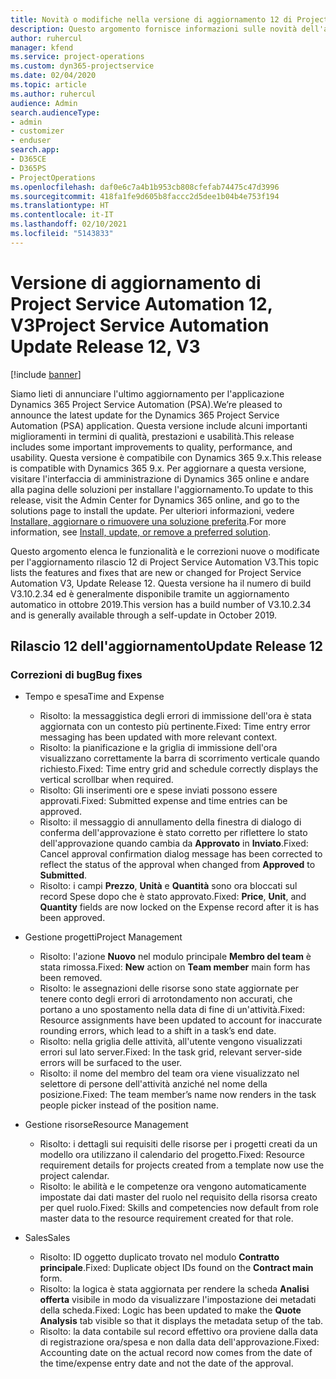 ```yaml
---
title: Novità o modifiche nella versione di aggiornamento 12 di Project Service Automation V3
description: Questo argomento fornisce informazioni sulle novità dell'aggiornamento rilascio 12 di Project Service Automation V3.
author: ruhercul
manager: kfend
ms.service: project-operations
ms.custom: dyn365-projectservice
ms.date: 02/04/2020
ms.topic: article
ms.author: ruhercul
audience: Admin
search.audienceType:
- admin
- customizer
- enduser
search.app:
- D365CE
- D365PS
- ProjectOperations
ms.openlocfilehash: daf0e6c7a4b1b953cb808cfefab74475c47d3996
ms.sourcegitcommit: 418fa1fe9d605b8faccc2d5dee1b04b4e753f194
ms.translationtype: HT
ms.contentlocale: it-IT
ms.lasthandoff: 02/10/2021
ms.locfileid: "5143833"
---
```

# <a name="project-service-automation-update-release-12-v3"></a><span data-ttu-id="c67cb-103">Versione di aggiornamento di Project Service Automation 12, V3</span><span class="sxs-lookup"><span data-stu-id="c67cb-103">Project Service Automation Update Release 12, V3</span></span>

[!include [banner](../includes/psa-now-project-operations.md)]

<span data-ttu-id="c67cb-104">Siamo lieti di annunciare l'ultimo aggiornamento per l'applicazione Dynamics 365 Project Service Automation (PSA).</span><span class="sxs-lookup"><span data-stu-id="c67cb-104">We’re pleased to announce the latest update for the Dynamics 365 Project Service Automation (PSA) application.</span></span> <span data-ttu-id="c67cb-105">Questa versione include alcuni importanti miglioramenti in termini di qualità, prestazioni e usabilità.</span><span class="sxs-lookup"><span data-stu-id="c67cb-105">This release includes some important improvements to quality, performance, and usability.</span></span> <span data-ttu-id="c67cb-106">Questa versione è compatibile con Dynamics 365 9.x.</span><span class="sxs-lookup"><span data-stu-id="c67cb-106">This release is compatible with Dynamics 365 9.x.</span></span> <span data-ttu-id="c67cb-107">Per aggiornare a questa versione, visitare l'interfaccia di amministrazione di Dynamics 365 online e andare alla pagina delle soluzioni per installare l'aggiornamento.</span><span class="sxs-lookup"><span data-stu-id="c67cb-107">To update to this release, visit the Admin Center for Dynamics 365 online, and go to the solutions page to install the update.</span></span> <span data-ttu-id="c67cb-108">Per ulteriori informazioni, vedere [Installare, aggiornare o rimuovere una soluzione preferita](https://docs.microsoft.com/power-platform/admin/install-remove-preferred-solution).</span><span class="sxs-lookup"><span data-stu-id="c67cb-108">For more information, see [Install, update, or remove a preferred solution](https://docs.microsoft.com/power-platform/admin/install-remove-preferred-solution).</span></span>

<span data-ttu-id="c67cb-109">Questo argomento elenca le funzionalità e le correzioni nuove o modificate per l'aggiornamento rilascio 12 di Project Service Automation V3.</span><span class="sxs-lookup"><span data-stu-id="c67cb-109">This topic lists the features and fixes that are new or changed for Project Service Automation V3, Update Release 12.</span></span> <span data-ttu-id="c67cb-110">Questa versione ha il numero di build V3.10.2.34 ed è generalmente disponibile tramite un aggiornamento automatico in ottobre 2019.</span><span class="sxs-lookup"><span data-stu-id="c67cb-110">This version has a build number of V3.10.2.34 and is generally available through a self-update in October 2019.</span></span>

## <a name="update-release-12"></a><span data-ttu-id="c67cb-111">Rilascio 12 dell'aggiornamento</span><span class="sxs-lookup"><span data-stu-id="c67cb-111">Update Release 12</span></span>

### <a name="bug-fixes"></a><span data-ttu-id="c67cb-112">Correzioni di bug</span><span class="sxs-lookup"><span data-stu-id="c67cb-112">Bug fixes</span></span>

- <span data-ttu-id="c67cb-113">Tempo e spesa</span><span class="sxs-lookup"><span data-stu-id="c67cb-113">Time and Expense</span></span>

    - <span data-ttu-id="c67cb-114">Risolto: la messaggistica degli errori di immissione dell'ora è stata aggiornata con un contesto più pertinente.</span><span class="sxs-lookup"><span data-stu-id="c67cb-114">Fixed: Time entry error messaging has been updated with more relevant context.</span></span>
    - <span data-ttu-id="c67cb-115">Risolto: la pianificazione e la griglia di immissione dell'ora visualizzano correttamente la barra di scorrimento verticale quando richiesto.</span><span class="sxs-lookup"><span data-stu-id="c67cb-115">Fixed: Time entry grid and schedule correctly displays the vertical scrollbar when required.</span></span>
    - <span data-ttu-id="c67cb-116">Risolto: Gli inserimenti ore e spese inviati possono essere approvati.</span><span class="sxs-lookup"><span data-stu-id="c67cb-116">Fixed: Submitted expense and time entries can be approved.</span></span>
    - <span data-ttu-id="c67cb-117">Risolto: il messaggio di annullamento della finestra di dialogo di conferma dell'approvazione è stato corretto per riflettere lo stato dell'approvazione quando cambia da **Approvato** in **Inviato**.</span><span class="sxs-lookup"><span data-stu-id="c67cb-117">Fixed: Cancel approval confirmation dialog message has been corrected to reflect the status of the approval when changed from **Approved** to **Submitted**.</span></span>
    - <span data-ttu-id="c67cb-118">Risolto: i campi **Prezzo**, **Unità** e **Quantità** sono ora bloccati sul record Spese dopo che è stato approvato.</span><span class="sxs-lookup"><span data-stu-id="c67cb-118">Fixed: **Price**, **Unit**, and **Quantity** fields are now locked on the Expense record after it is has been approved.</span></span>

- <span data-ttu-id="c67cb-119">Gestione progetti</span><span class="sxs-lookup"><span data-stu-id="c67cb-119">Project Management</span></span>

    - <span data-ttu-id="c67cb-120">Risolto: l'azione **Nuovo** nel modulo principale **Membro del team** è stata rimossa.</span><span class="sxs-lookup"><span data-stu-id="c67cb-120">Fixed: **New** action on **Team member** main form has been removed.</span></span>
    - <span data-ttu-id="c67cb-121">Risolto: le assegnazioni delle risorse sono state aggiornate per tenere conto degli errori di arrotondamento non accurati, che portano a uno spostamento nella data di fine di un'attività.</span><span class="sxs-lookup"><span data-stu-id="c67cb-121">Fixed: Resource assignments have been updated to account for inaccurate rounding errors, which lead to a shift in a task’s end date.</span></span>
    - <span data-ttu-id="c67cb-122">Risolto: nella griglia delle attività, all'utente vengono visualizzati errori sul lato server.</span><span class="sxs-lookup"><span data-stu-id="c67cb-122">Fixed: In the task grid, relevant server-side errors will be surfaced to the user.</span></span>
    - <span data-ttu-id="c67cb-123">Risolto: il nome del membro del team ora viene visualizzato nel selettore di persone dell'attività anziché nel nome della posizione.</span><span class="sxs-lookup"><span data-stu-id="c67cb-123">Fixed: The team member’s name now renders in the task people picker instead of the position name.</span></span>

- <span data-ttu-id="c67cb-124">Gestione risorse</span><span class="sxs-lookup"><span data-stu-id="c67cb-124">Resource Management</span></span>

    - <span data-ttu-id="c67cb-125">Risolto: i dettagli sui requisiti delle risorse per i progetti creati da un modello ora utilizzano il calendario del progetto.</span><span class="sxs-lookup"><span data-stu-id="c67cb-125">Fixed: Resource requirement details for projects created from a template now use the project calendar.</span></span>
    - <span data-ttu-id="c67cb-126">Risolto: le abilità e le competenze ora vengono automaticamente impostate dai dati master del ruolo nel requisito della risorsa creato per quel ruolo.</span><span class="sxs-lookup"><span data-stu-id="c67cb-126">Fixed: Skills and competencies now default from role master data to the resource requirement created for that role.</span></span>

- <span data-ttu-id="c67cb-127">Sales</span><span class="sxs-lookup"><span data-stu-id="c67cb-127">Sales</span></span>

    - <span data-ttu-id="c67cb-128">Risolto: ID oggetto duplicato trovato nel modulo **Contratto principale**.</span><span class="sxs-lookup"><span data-stu-id="c67cb-128">Fixed: Duplicate object IDs found on the **Contract main** form.</span></span>
    - <span data-ttu-id="c67cb-129">Risolto: la logica è stata aggiornata per rendere la scheda **Analisi offerta** visibile in modo da visualizzare l'impostazione dei metadati della scheda.</span><span class="sxs-lookup"><span data-stu-id="c67cb-129">Fixed: Logic has been updated to make the **Quote Analysis** tab visible so that it displays the metadata setup of the tab.</span></span>
    - <span data-ttu-id="c67cb-130">Risolto: la data contabile sul record effettivo ora proviene dalla data di registrazione ora/spesa e non dalla data dell'approvazione.</span><span class="sxs-lookup"><span data-stu-id="c67cb-130">Fixed: Accounting date on the actual record now comes from the date of the time/expense entry date and not the date of the approval.</span></span>
